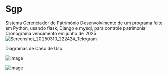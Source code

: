 # Sgp
Sistema Gerenciador de Patrimônio
Desenvolvimento de um programa feito em Python, usando flask, Django e mysql, para controle patrimonial
Cronograma vencimento em junho de 2025
![Screenshot_20250310_222424_Telegram](https://github.com/user-attachments/assets/2253c27f-397e-4849-8238-f207cb7ae053)


Diagramas de Caso de Uso

![image](https://github.com/user-attachments/assets/3dd8133e-d6a5-461d-8716-7c6682bb9b63)


![image](https://github.com/user-attachments/assets/fdcdee4e-5dec-494a-b274-fe13304157eb)
